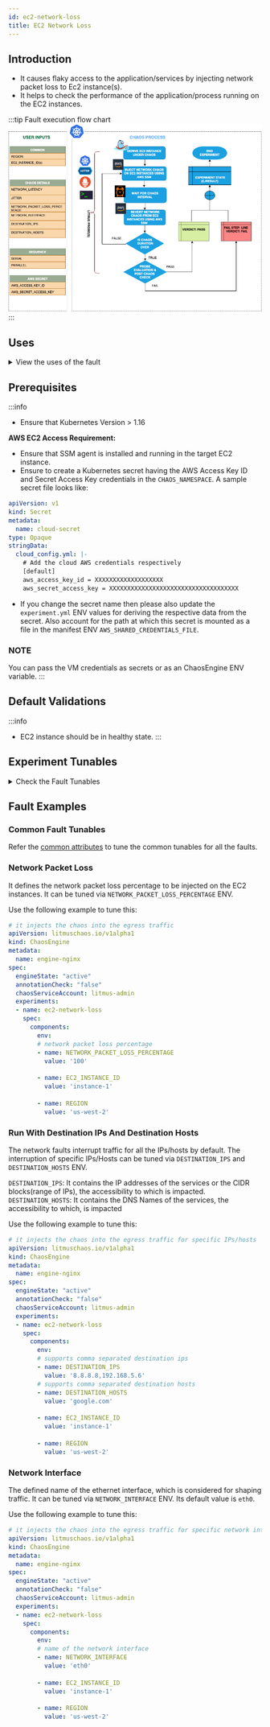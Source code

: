 ```yaml
---
id: ec2-network-loss
title: EC2 Network Loss
---
```


## Introduction
- It causes flaky access to the application/services by injecting network packet loss to Ec2 instance(s).
- It helps to check the performance of the application/process running on the EC2 instances.

:::tip Fault execution flow chart
![EC2 Network Loss](./static/images/ec2-network-chaos.png)
:::

## Uses
<details>
<summary>View the uses of the fault</summary>
<div>
The fault causes network degradation without the EC2 instance being marked unhealthy/unworthy of traffic. The idea of this fault is to simulate issues within your instance network OR microservice communication across services in different hosts etc.

Mitigation (in this case keep the timeout i.e., network latency low) could be via some middleware that can switch traffic based on some SLOs/perf parameters. If such an arrangement is not available the next best thing would be to verify if such a degradation is highlighted via notification/alerts etc,. so the admin/SRE has the opportunity to investigate and fix things. Another utility of the test would be to see what the extent of impact caused to the end-user OR the last point in the app stack on account of degradation in access to a downstream/dependent microservice. Whether it is acceptable OR breaks the system to an unacceptable degree. The fault provides DESTINATION_IPS or DESTINATION_HOSTS so that you can control the chaos against specific services within or outside the EC2 instance.

The EC2 instance may stall or get corrupted while they wait endlessly for a packet. The fault limits the impact (blast radius) to only the traffic you want to test by specifying IP addresses or application information. This fault will help to improve the resilience of your services over time
</div>
</details>

## Prerequisites
:::info
- Ensure that Kubernetes Version > 1.16

**AWS EC2 Access Requirement:**

- Ensure that SSM agent is installed and running in the target EC2 instance.
- Ensure to create a Kubernetes secret having the AWS Access Key ID and Secret Access Key credentials in the `CHAOS_NAMESPACE`. A sample secret file looks like:

```yaml
apiVersion: v1
kind: Secret
metadata:
  name: cloud-secret
type: Opaque
stringData:
  cloud_config.yml: |-
    # Add the cloud AWS credentials respectively
    [default]
    aws_access_key_id = XXXXXXXXXXXXXXXXXXX
    aws_secret_access_key = XXXXXXXXXXXXXXXXXXXXXXXXXXXXXXXXXXXX
```

- If you change the secret name then please also update the `experiment.yml` ENV values for deriving the respective data from the secret. Also account for the path at which this secret is mounted as a file in the manifest ENV `AWS_SHARED_CREDENTIALS_FILE`.

### NOTE
You can pass the VM credentials as secrets or as an ChaosEngine ENV variable.
:::


## Default Validations
:::info
- EC2 instance should be in healthy state.
:::

## Experiment Tunables
<details>
    <summary>Check the Fault Tunables</summary>
    <h2>Mandatory Fields</h2>
    <table>
      <tr>
        <th> Variables </th>
        <th> Description </th>
        <th> Notes </th>
      </tr>
      <tr>
        <td> EC2_INSTANCE_ID </td>
        <td> ID of the target EC2 instance </td>
        <td> For example: <code>i-044d3cb4b03b8af1f</code> </td>
      </tr>
      <tr>
        <td> REGION </td>
        <td> The AWS region ID where the EC2 instance has been created </td>
        <td> For example: <code>us-east-1</code> </td>
      </tr>
    </table>
    <h2>Optional Fields</h2>
    <table>
        <tr>
            <th> Variables </th>
            <th> Description </th>
            <th> Notes </th>
        </tr>
        <tr>
            <td> TOTAL_CHAOS_DURATION </td>
            <td> The total time duration for chaos insertion (sec) </td>
            <td> Defaults to 30s </td>
        </tr>
        <tr>
            <td> CHAOS_INTERVAL </td>
            <td> The interval (in sec) between successive instance termination </td>
            <td> Defaults to 30s </td>
        </tr>
        <tr>
            <td> AWS_SHARED_CREDENTIALS_FILE </td>
            <td> Provide the path for aws secret credentials</td>
            <td> Defaults to <code>/tmp/cloud_config.yml</code> </td>
        </tr>
        <tr>
            <td> INSTALL_DEPENDENCY </td>
            <td> Select to install dependencies used to run the network chaos. It can be either True or False </td>
            <td> If the dependency already exists, you can turn it off. Defaults to True.</td>
        </tr>
        <tr> 
            <td> NETWORK_PACKET_LOSS_PERCENTAGE </td>
            <td> The packet loss in percentage </td>
            <td> Default to 100 percentage </td>
        </tr>
        <tr> 
            <td> DESTINATION_IPS </td>
            <td> IP addresses of the services or the CIDR blocks(range of IPs), the accessibility to which is impacted </td>
            <td> Comma separated IP(S) or CIDR(S) can be provided. if not provided, it will induce network chaos for all ips/destinations </td>
        </tr>
        <tr> 
            <td> DESTINATION_HOSTS </td>
            <td> DNS Names of the services, the accessibility to which, is impacted </td>
            <td> if not provided, it will induce network chaos for all ips/destinations or DESTINATION_IPS if already defined </td>
        </tr>
        <tr>
            <td> NETWORK_INTERFACE  </td>
            <td> Name of ethernet interface considered for shaping traffic </td>
            <td> Defaults to `eth0` </td>
        </tr>
        <tr>
            <td> SEQUENCE </td>
            <td> It defines sequence of chaos execution for multiple instance </td>
            <td> Default value: parallel. Supported: serial, parallel </td>
        </tr>
        <tr>
            <td> RAMP_TIME </td>
            <td> Period to wait before and after injection of chaos in sec </td>
            <td> Eg: 30 </td>
        </tr>
    </table>
</details>

## Fault Examples

### Common Fault Tunables
Refer the [common attributes](../common-tunables-for-all-faults) to tune the common tunables for all the faults.

### Network Packet Loss

It defines the network packet loss percentage to be injected on the EC2 instances. It can be tuned via `NETWORK_PACKET_LOSS_PERCENTAGE` ENV.

Use the following example to tune this:

[embedmd]:# (./static/manifests/ec2-network-loss/network-packet-loss-percentage.yaml yaml)
```yaml
# it injects the chaos into the egress traffic
apiVersion: litmuschaos.io/v1alpha1
kind: ChaosEngine
metadata:
  name: engine-nginx
spec:
  engineState: "active"
  annotationCheck: "false"
  chaosServiceAccount: litmus-admin
  experiments:
  - name: ec2-network-loss
    spec:
      components:
        env:
        # network packet loss percentage
        - name: NETWORK_PACKET_LOSS_PERCENTAGE
          value: '100'

        - name: EC2_INSTANCE_ID
          value: 'instance-1'

        - name: REGION
          value: 'us-west-2'
```

### Run With Destination IPs And Destination Hosts

The network  faults interrupt traffic for all the IPs/hosts by default. The interruption of specific IPs/Hosts can be tuned via `DESTINATION_IPS` and `DESTINATION_HOSTS` ENV.

`DESTINATION_IPS`: It contains the IP addresses of the services or the CIDR blocks(range of IPs), the accessibility to which is impacted.
`DESTINATION_HOSTS`: It contains the DNS Names of the services, the accessibility to which, is impacted

Use the following example to tune this:

[embedmd]:# (./static/manifests/ec2-network-loss/destination-host-and-ip.yaml yaml)
```yaml
# it injects the chaos into the egress traffic for specific IPs/hosts
apiVersion: litmuschaos.io/v1alpha1
kind: ChaosEngine
metadata:
  name: engine-nginx
spec:
  engineState: "active"
  annotationCheck: "false"
  chaosServiceAccount: litmus-admin
  experiments:
  - name: ec2-network-loss
    spec:
      components:
        env:
        # supports comma separated destination ips
        - name: DESTINATION_IPS
          value: '8.8.8.8,192.168.5.6'
        # supports comma separated destination hosts
        - name: DESTINATION_HOSTS
          value: 'google.com'

        - name: EC2_INSTANCE_ID
          value: 'instance-1'

        - name: REGION
          value: 'us-west-2'
```

###  Network Interface

The defined name of the ethernet interface, which is considered for shaping traffic. It can be tuned via `NETWORK_INTERFACE` ENV. Its default value is `eth0`.

Use the following example to tune this:

[embedmd]:# (./static/manifests/ec2-network-loss/network-interface.yaml yaml)
```yaml
# it injects the chaos into the egress traffic for specific network interface
apiVersion: litmuschaos.io/v1alpha1
kind: ChaosEngine
metadata:
  name: engine-nginx
spec:
  engineState: "active"
  annotationCheck: "false"
  chaosServiceAccount: litmus-admin
  experiments:
  - name: ec2-network-loss
    spec:
      components:
        env:
        # name of the network interface 
        - name: NETWORK_INTERFACE
          value: 'eth0'

        - name: EC2_INSTANCE_ID
          value: 'instance-1'

        - name: REGION
          value: 'us-west-2'
```
